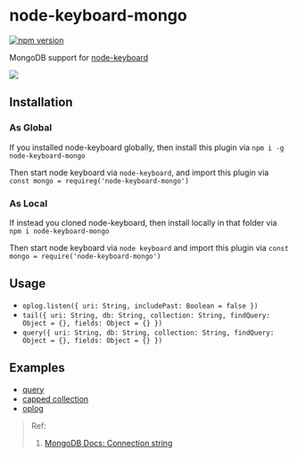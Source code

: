 # node-keyboard-mongo

[![npm version](https://badge.fury.io/js/.svg)](https://badge.fury.io/js/)

MongoDB support for [node-keyboard](../node-keyboard)

![](https://media.giphy.com/media/WwDOdoeXruPGE/giphy.gif)

## Installation

### As Global
If you installed node-keyboard globally, then install this plugin via `npm i -g node-keyboard-mongo`

Then start node keyboard via `node-keyboard`, and import this plugin via `const mongo = requireg('node-keyboard-mongo')`

### As Local
If instead you cloned node-keyboard, then install locally in that folder via `npm i node-keyboard-mongo`

Then start node keyboard via `node keyboard` and import this plugin via `const mongo = require('node-keyboard-mongo')`

## Usage

* `oplog.listen({ uri: String, includePast: Boolean = false })`
* `tail({ uri: String, db: String, collection: String, findQuery: Object = {}, fields: Object = {} })`
* `query({ uri: String, db: String, collection: String, findQuery: Object = {}, fields: Object = {} })`

## Examples

* [query](./examples/01_query.js)
* [capped collection](./examples/02_capped.js)
* [oplog](./examples/03_oplog.js)

> Ref:
> 1. [MongoDB Docs: Connection string](https://docs.mongodb.com/manual/reference/connection-string/)
